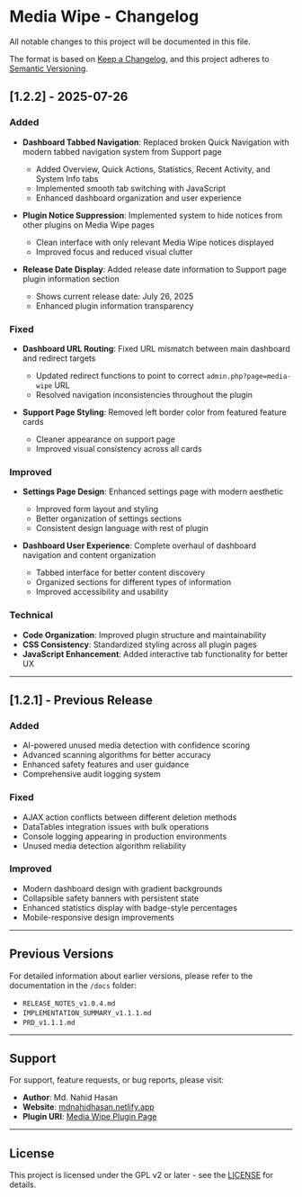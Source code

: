 # Media Wipe - Changelog

All notable changes to this project will be documented in this file.

The format is based on [Keep a Changelog](https://keepachangelog.com/en/1.0.0/),
and this project adheres to [Semantic Versioning](https://semver.org/spec/v2.0.0.html).

## [1.2.2] - 2025-07-26

### Added
- **Dashboard Tabbed Navigation**: Replaced broken Quick Navigation with modern tabbed navigation system from Support page
  - Added Overview, Quick Actions, Statistics, Recent Activity, and System Info tabs
  - Implemented smooth tab switching with JavaScript
  - Enhanced dashboard organization and user experience

- **Plugin Notice Suppression**: Implemented system to hide notices from other plugins on Media Wipe pages
  - Clean interface with only relevant Media Wipe notices displayed
  - Improved focus and reduced visual clutter

- **Release Date Display**: Added release date information to Support page plugin information section
  - Shows current release date: July 26, 2025
  - Enhanced plugin information transparency

### Fixed
- **Dashboard URL Routing**: Fixed URL mismatch between main dashboard and redirect targets
  - Updated redirect functions to point to correct `admin.php?page=media-wipe` URL
  - Resolved navigation inconsistencies throughout the plugin

- **Support Page Styling**: Removed left border color from featured feature cards
  - Cleaner appearance on support page
  - Improved visual consistency across all cards

### Improved
- **Settings Page Design**: Enhanced settings page with modern aesthetic
  - Improved form layout and styling
  - Better organization of settings sections
  - Consistent design language with rest of plugin

- **Dashboard User Experience**: Complete overhaul of dashboard navigation and content organization
  - Tabbed interface for better content discovery
  - Organized sections for different types of information
  - Improved accessibility and usability

### Technical
- **Code Organization**: Improved plugin structure and maintainability
- **CSS Consistency**: Standardized styling across all plugin pages
- **JavaScript Enhancement**: Added interactive tab functionality for better UX

---

## [1.2.1] - Previous Release

### Added
- AI-powered unused media detection with confidence scoring
- Advanced scanning algorithms for better accuracy
- Enhanced safety features and user guidance
- Comprehensive audit logging system

### Fixed
- AJAX action conflicts between different deletion methods
- DataTables integration issues with bulk operations
- Console logging appearing in production environments
- Unused media detection algorithm reliability

### Improved
- Modern dashboard design with gradient backgrounds
- Collapsible safety banners with persistent state
- Enhanced statistics display with badge-style percentages
- Mobile-responsive design improvements

---

## Previous Versions

For detailed information about earlier versions, please refer to the documentation in the `/docs` folder:
- `RELEASE_NOTES_v1.0.4.md`
- `IMPLEMENTATION_SUMMARY_v1.1.1.md`
- `PRD_v1.1.1.md`

---

## Support

For support, feature requests, or bug reports, please visit:
- **Author**: Md. Nahid Hasan
- **Website**: [mdnahidhasan.netlify.app](https://mdnahidhasan.netlify.app)
- **Plugin URI**: [Media Wipe Plugin Page](https://mdnahidhasan.netlify.app/media-wipe)

---

## License

This project is licensed under the GPL v2 or later - see the [LICENSE](https://www.gnu.org/licenses/gpl-2.0.html) for details.
